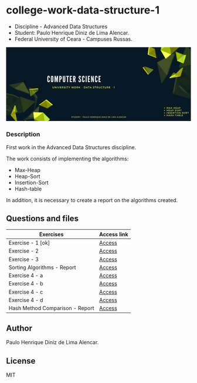 # college-work-data-structure-1
- Discipline - Advanced Data Structures
- Student: Paulo Henrique Diniz de Lima Alencar.
- Federal University of Ceara - Campuses Russas.

![Screenshot](img/banner.png)

### Description
First work in the Advanced Data Structures discipline.

The work consists of implementing the algorithms:
- Max-Heap
- Heap-Sort
- Insertion-Sort
- Hash-table

In addition, it is necessary to create a report on the algorithms created.

## Questions and files

| Exercises           |  Access link     |
| ------------------- | ------------------- |
|    Exercise - 1 [ok]    |  [Access](https://github.com/pauloh-alc/college-work-data-structure-1/tree/main/exercise-1) |
|    Exercise - 2     |  [Access](https://google.com.br) |
|    Exercise - 3     |  [Access](https://google.com.br) |
|   Sorting Algorithms - Report   |  [Access](https://google.com.br) |
|   Exercise 4 - a    |  [Access](https://google.com.br) |
|   Exercise 4 - b    |  [Access](https://google.com.br) |
|   Exercise 4 - c  |  [Access](https://google.com.br) |
|   Exercise 4 - d    |  [Access](https://google.com.br) |
|   Hash Method Comparison - Report   |  [Access](https://google.com.br) |

## Author
Paulo Henrique Diniz de Lima Alencar.

## License

MIT
